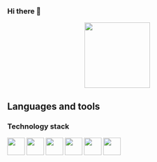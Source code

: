 ### Hi there 👋

<p align='center'>
   <a href="https://github-readme-stats.vercel.app/api?username=Alexandr-Kokorin&show_icons=true&count_private=true">
       <img height=150 src="https://github-readme-stats.vercel.app/api?username=Alexandr-Kokorin&show_icons=true&count_private=true"/></a>
</p>

## Languages and tools

### Technology stack
<div>
   <img src="https://cdn.jsdelivr.net/gh/devicons/devicon/icons/java/java-original-wordmark.svg" width="40" height="40"/>
   <img src="https://cdn.jsdelivr.net/gh/devicons/devicon/icons/spring/spring-original-wordmark.svg" width="40" height="40"/>
   <img src="https://cdn.jsdelivr.net/gh/devicons/devicon/icons/intellij/intellij-original.svg" width="40" height="40"/>
   <img src="https://cdn.jsdelivr.net/gh/devicons/devicon/icons/github/github-original-wordmark.svg" width="40" height="40"/>
   <img src="https://cdn.jsdelivr.net/gh/devicons/devicon/icons/docker/docker-original-wordmark.svg" width="40" height="40"/>
   <img src="https://cdn.jsdelivr.net/gh/devicons/devicon/icons/postgresql/postgresql-original-wordmark.svg" width="40" height="40"/>
</div>

<!--
**Alexandr-Kokorin/Alexandr-Kokorin** is a ✨ _special_ ✨ repository because its `README.md` (this file) appears on your GitHub profile.

Here are some ideas to get you started:

- 🔭 I’m currently working on ...
- 🌱 I’m currently learning ...
- 👯 I’m looking to collaborate on ...
- 🤔 I’m looking for help with ...
- 💬 Ask me about ...
- 📫 How to reach me: ...
- 😄 Pronouns: ...
- ⚡ Fun fact: ...
-->
